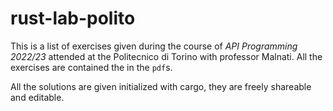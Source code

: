 # rust-lab-polito

This is a list of exercises given during the course of *API Programming 2022/23*  attended at the Politecnico di Torino with professor Malnati. All the exercises are contained the in the `pdf`s.

All the solutions are given initialized with cargo, they are freely shareable and editable.
